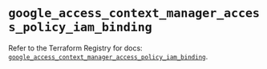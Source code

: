 # `google_access_context_manager_access_policy_iam_binding`

Refer to the Terraform Registry for docs: [`google_access_context_manager_access_policy_iam_binding`](https://registry.terraform.io/providers/hashicorp/google/5.39.1/docs/resources/access_context_manager_access_policy_iam_binding).
